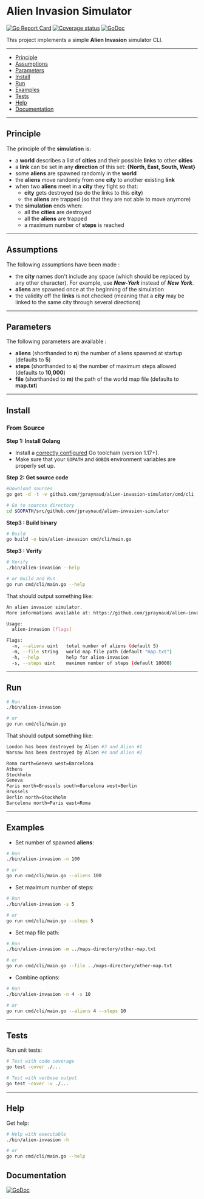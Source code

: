 # Alien Invasion Simulator
[![Go Report Card](https://goreportcard.com/badge/github.com/jpraynaud/alien-invasion-simulator)](https://goreportcard.com/report/github.com/jpraynaud/alien-invasion-simulator)
[![Coverage status](https://codecov.io/github/jpraynaud/alien-invasion-simulator/coverage.svg?branch=main)](https://codecov.io/github/jpraynaud/alien-invasion-simulator?branch=main)
[![GoDoc](https://godoc.org/github.com/jpraynaud/alien-invasion-simulator/pkg/render?status.svg)](https://godoc.org/github.com/jpraynaud/alien-invasion-simulator/pkg/render)

This project implements a simple **Alien Invasion** simulator CLI. 

---

* [Principle](#principle)
* [Assumptions](#assumptions)
* [Parameters](#parameters)
* [Install](#install)
* [Run](#run)
* [Examples](#examples)
* [Tests](#tests)
* [Help](#help)
* [Documentation](#documentation)

---

## Principle

The principle of the **simulation** is:
* a **world** describes a list of **cities** and their possible **links** to other **cities** 
* a **link** can be set in any **direction** of this set: **{North, East, South, West}**
* some **aliens** are spawned randomly in the **world**
* the **aliens** move randomly from one **city** to another existing **link**
* when two **aliens** meet in a **city** they fight so that:
    * **city** gets destroyed (so do the links to this **city**)
    * the **aliens** are trapped (so that they are not able to move anymore)
* the **simulation** ends when:
    * all the **cities** are destroyed
    * all the **aliens** are trapped
    * a maximum number of **steps** is reached
    
---

## Assumptions

The following assumptions have been made :
* the **city** names don't include any space (which should be replaced by any other character). For example, use ***New-York*** instead of ***New York***.
* **aliens** are spawned once at the beginning of the simulation
* the validity off the **links** is not checked (meaning that a **city** may be linked to the same city through several directions)

---

## Parameters

The following parameters are available :
* **aliens** (shorthanded to **n**) the number of aliens spawned at startup (defaults to **5**)
* **steps** (shorthanded to **s**) the number of maximum steps allowed (defaults to **10,000**)
* **file** (shorthanded to **m**) the path of the world map file (defaults to **map.txt**)

---

## Install

### From Source

**Step 1: Install Golang**

- Install a [correctly configured](https://golang.org/doc/install) Go toolchain (version 1.17+). 
- Make sure that your `GOPATH` and `GOBIN` environment variables are properly set up.

**Step 2: Get source code**

```bash
#Download sources
go get -d -t -v github.com/jpraynaud/alien-invasion-simulator/cmd/cli

# Go to sources directory
cd $GOPATH/src/github.com/jpraynaud/alien-invasion-simulator
```

**Step3 : Build binary**

```bash
# Build
go build -o bin/alien-invasion cmd/cli/main.go
```

**Step3 : Verify**

```bash
# Verify
./bin/alien-invasion --help

# or Build and Run
go run cmd/cli/main.go --help
```

That should output something like:

```bash
An alien invasion simulator.
More informations available at: https://github.com/jpraynaud/alien-invasion-simulator

Usage:
  alien-invasion [flags]

Flags:
  -n, --aliens uint   total number of aliens (default 5)
  -m, --file string   world map file path (default "map.txt")
  -h, --help          help for alien-invasion
  -s, --steps uint    maximum number of steps (default 10000)
```

---

## Run
```bash
# Run
./bin/alien-invasion

# or
go run cmd/cli/main.go
```

That should output something like:

```bash
London has been destroyed by Alien #3 and Alien #1
Warsaw has been destroyed by Alien #4 and Alien #2

Roma north=Geneva west=Barcelona
Athens
Stockholm
Geneva
Paris north=Brussels south=Barcelona west=Berlin
Brussels
Berlin north=Stockholm
Barcelona north=Paris east=Roma
```

---

## Examples

- Set number of spawned **aliens**:
```bash
# Run
./bin/alien-invasion -n 100

# or
go run cmd/cli/main.go --aliens 100
```


- Set maximum number of steps:
```bash
# Run
./bin/alien-invasion -s 5

# or
go run cmd/cli/main.go --steps 5
```

- Set map file path:
```bash
# Run
./bin/alien-invasion -m ../maps-directory/other-map.txt

# or
go run cmd/cli/main.go --file ../maps-directory/other-map.txt
```

- Combine options:
```bash
# Run
./bin/alien-invasion -n 4 -s 10

# or
go run cmd/cli/main.go --aliens 4 --steps 10
```

---

## Tests

Run unit tests:
```sh
# Test with code coverage
go test -cover ./...
```

```sh
# Test with verbose output
go test -cover -v ./...
```

---

## Help

Get help:

```sh
# Help with executable
./bin/alien-invasion -h

# or
go run cmd/cli/main.go --help
```

## Documentation

[![GoDoc](https://godoc.org/github.com/jpraynaud/alien-invasion-simulator/pkg/render?status.svg)](https://godoc.org/github.com/jpraynaud/alien-invasion-simulator/pkg/render)
